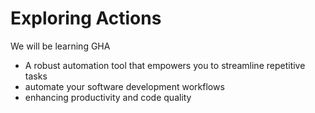 # Exploring Actions
We will be learning GHA
- A robust automation tool that empowers you to streamline repetitive tasks
- automate your software development workflows
- enhancing productivity and code quality

